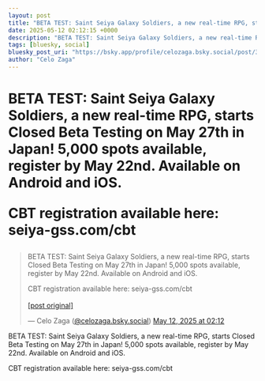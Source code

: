 ```yaml
---
layout: post
title: "BETA TEST: Saint Seiya Galaxy Soldiers, a new real-time RPG, starts Closed Beta Testing on May 27th in Japan! 5,000 spots available, register by May 22nd. Available on Android and iOS.   CBT registration available here: seiya-gss.com/cbt"
date: 2025-05-12 02:12:15 +0000
description: "BETA TEST: Saint Seiya Galaxy Soldiers, a new real-time RPG, starts Closed Beta Testing on May 27th in Japan! 5,000 spots available, register by May 22n..."
tags: [bluesky, social]
bluesky_post_uri: "https://bsky.app/profile/celozaga.bsky.social/post/3lowvg4gsdf2j"
author: "Celo Zaga"
---
```


<h1 class="bluesky-post-title">BETA TEST: Saint Seiya Galaxy Soldiers, a new real-time RPG, starts Closed Beta Testing on May 27th in Japan! 5,000 spots available, register by May 22nd. Available on Android and iOS. 

CBT registration available here: seiya-gss.com/cbt</h1>


<blockquote class="bluesky-embed" data-bluesky-uri="at://did:plc:lmh6rennptq77inaztnovw4b/app.bsky.feed.post/3lowvg4gsdf2j" data-bluesky-embed-color-mode="system">
<p lang="">BETA TEST: Saint Seiya Galaxy Soldiers, a new real-time RPG, starts Closed Beta Testing on May 27th in Japan! 5,000 spots available, register by May 22nd. Available on Android and iOS. 

CBT registration available here: seiya-gss.com/cbt<br><br><a href="https://bsky.app/profile/celozaga.bsky.social/post/3lowvg4gsdf2j">[post original]</a></p>
&mdash; Celo Zaga (<a href="https://bsky.app/profile/did:plc:lmh6rennptq77inaztnovw4b">@celozaga.bsky.social</a>) <a href="https://bsky.app/profile/celozaga.bsky.social/post/3lowvg4gsdf2j">May 12, 2025 at 02:12</a>
</blockquote>
<script async src="https://embed.bsky.app/static/embed.js" charset="utf-8"></script>


<p class="bluesky-post-description">BETA TEST: Saint Seiya Galaxy Soldiers, a new real-time RPG, starts Closed Beta Testing on May 27th in Japan! 5,000 spots available, register by May 22nd. Available on Android and iOS. 

CBT registration available here: seiya-gss.com/cbt</p>
